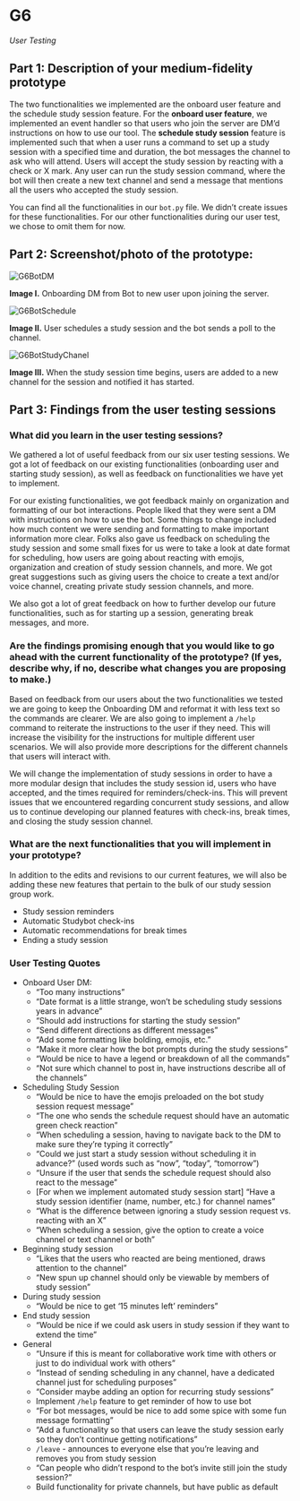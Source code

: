 # G6
_User Testing_

## Part 1: Description of your medium-fidelity prototype

The two functionalities we implemented are the onboard user feature and the schedule study session feature. For the **onboard user feature**, we implemented an event handler so that users who join the server are DM’d instructions on how to use our tool. The **schedule study session** feature is implemented such that when a user runs a command to set up a study session with a specified time and duration, the bot messages the channel to ask who will attend. Users will accept the study session by reacting with a check or X mark. Any user can run the study session command, where the bot will then create a new text channel and send a message that mentions all the users who accepted the study session.

You can find all the functionalities in our ```bot.py``` file. We didn’t create issues for these functionalities. For our other functionalities during our user test, we chose to omit them for now.

## Part 2: Screenshot/photo of the prototype:

![G6BotDM](/LALA/images/G6/G6BotDM.JPG)

**Image I.** Onboarding DM from Bot to new user upon joining the server.

![G6BotSchedule](/LALA/images/G6/G6BotSchedule.PNG)

**Image II.** User schedules a study session and the bot sends a poll to the channel.

![G6BotStudyChanel](/LALA/images/G6BotStudyChanel.PNG)

**Image III.** When the study session time begins, users are added to a new channel for the session and notified it has started.

## Part 3: Findings from the user testing sessions

### What did you learn in the user testing sessions?

We gathered a lot of useful feedback from our six user testing sessions. We got a lot of feedback on our existing functionalities (onboarding user and starting study session), as well as feedback on functionalities we have yet to implement.

For our existing functionalities, we got feedback mainly on organization and formatting of our bot interactions. People liked that they were sent a DM with instructions on how to use the bot. Some things to change included how much content we were sending and formatting to make important information more clear. Folks also gave us feedback on scheduling the study session and some small fixes for us were to take a look at date format for scheduling, how users are going about reacting with emojis, organization and creation of study session channels, and more. We got great suggestions such as giving users the choice to create a text and/or voice channel, creating private study session channels, and more.

We also got a lot of great feedback on how to further develop our future functionalities, such as for starting up a session, generating break messages, and more. 

### Are the findings promising enough that you would like to go ahead with the current functionality of the prototype? (If yes, describe why, if no, describe what changes you are proposing to make.)

Based on feedback from our users about the two functionalities we tested we are going to keep the Onboarding DM and reformat it with less text so the commands are clearer. We are also going to implement a ```/help``` command to reiterate the instructions to the user if they need. This will increase the visibility for the instructions for multiple different user scenarios. We will also provide more descriptions for the different channels that users will interact with.

We will change the implementation of study sessions in order to have a more modular design that includes the study session id, users who have accepted, and the times required for reminders/check-ins. This will prevent issues that we encountered regarding concurrent study sessions, and allow us to continue developing our planned features with check-ins, break times, and closing the study session channel.

### What are the next functionalities that you will implement in your prototype?

In addition to the edits and revisions to our current features, we will also be adding these new features that pertain to the bulk of our study session group work.

* Study session reminders
* Automatic Studybot check-ins
* Automatic recommendations for break times
* Ending a study session

### User Testing Quotes
- Onboard User DM:
  - “Too many instructions”
  - “Date format is a little strange, won’t be scheduling study sessions years in advance”
  - “Should add instructions for starting the study session”
  - “Send different directions as different messages”
  - “Add some formatting like bolding, emojis, etc.”
  - “Make it more clear how the bot prompts during the study sessions”
  - “Would be nice to have a legend or breakdown of all the commands”
  - “Not sure which channel to post in, have instructions describe all of the channels”
- Scheduling Study Session
  - “Would be nice to have the emojis preloaded on the bot study session request message”
  - “The one who sends the schedule request should have an automatic green check reaction”
  - “When scheduling a session, having to navigate back to the DM to make sure they’re typing it correctly”
  - “Could we just start a study session without scheduling it in advance?” (used words such as “now”, “today”, “tomorrow”)
  - “Unsure if the user that sends the schedule request should also react to the message”
  - [For when we implement automated study session start] “Have a study session identifier (name, number, etc.) for channel names”
  - “What is the difference between ignoring a study session request vs. reacting with an X”
  - “When scheduling a session, give the option to create a voice channel or text channel or both”
- Beginning study session
  - “Likes that the users who reacted are being mentioned, draws attention to the channel”
  - “New spun up channel should only be viewable by members of study session”
- During study session
  - “Would be nice to get ‘15 minutes left’ reminders”
- End study session
  - “Would be nice if we could ask users in study session if they want to extend the time”
- General
  - “Unsure if this is meant for collaborative work time with others or just to do individual work with others”
  - “Instead of sending scheduling in any channel, have a dedicated channel just for scheduling purposes”
  - “Consider maybe adding an option for recurring study sessions”
  - Implement ```/help``` feature to get reminder of how to use bot
  - “For bot messages, would be nice to add some spice with some fun message formatting”
  - “Add a functionality so that users can leave the study session early so they don’t continue getting notifications”
  - ```/leave``` - announces to everyone else that you’re leaving and removes you from study session
  - “Can people who didn’t respond to the bot’s invite still join the study session?”
  - Build functionality for private channels, but have public as default

